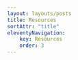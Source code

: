 ```yaml
---
layout: layouts/posts
title: Resources
sortAttr: "title"
eleventyNavigation:
    key: Resources
    order: 3
---
```


